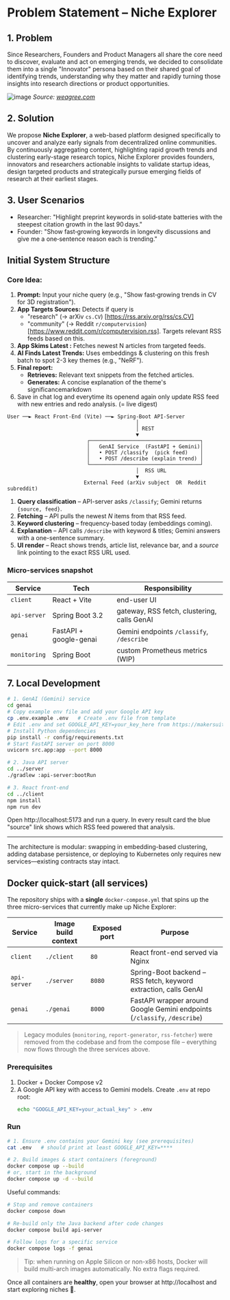 # Problem Statement – Niche Explorer

## 1. Problem
Since Researchers, Founders and Product Managers all share the core need to discover, evaluate and act on emerging trends, we decided to consolidate them into a single "Innovator" persona based on their shared goal of identifying trends, understanding why they matter and rapidly turning those insights into research directions or product opportunities.

![image](https://hackmd.io/_uploads/H1nPN87Wxg.png)
*Source: [weagree.com](https://weagree.com/weblog/adopting-innovations-product-lifecycle/)*
## 2. Solution
We propose **Niche Explorer**, a web-based platform designed specifically to uncover and analyze early signals from decentralized online communities. By continuously aggregating content, highlighting rapid growth trends and clustering early-stage research topics, Niche Explorer provides founders, innovators and researchers actionable insights to validate startup ideas, design targeted products and strategically pursue emerging fields of research at their earliest stages.

## 3. User Scenarios
- Researcher: "Highlight preprint keywords in solid‑state batteries with the steepest citation growth in the last 90 days."
- Founder: "Show fast‑growing keywords in longevity discussions and give me a one‑sentence reason each is trending."  

## Initial System Structure
### Core Idea:
1.  **Prompt:** Input your niche query (e.g., "Show fast‑growing trends in CV for 3D registration").
2.  **App Targets Sources:**
    Detects if query is 
    *   "research" (-> arXiv `cs.CV`) [https://rss.arxiv.org/rss/cs.CV]  
    *   "community" (-> Reddit `r/computervision`) [https://www.reddit.com/r/computervision.rss].
    Targets relevant RSS feeds based on this.
3.  **App Skims Latest :** Fetches newest N articles from targeted feeds.
4.  **AI Finds Latest Trends:** Uses embeddings & clustering on this fresh batch to spot 2-3 key themes (e.g., "NeRF").
5.  **Final report:**
    *   **Retrieves:** Relevant text snippets from the fetched articles.
    *   **Generates:** A concise explanation of the theme's significancemarkdown
6. Save in chat log and everytime its openend again only update RSS feed with new entries and redo analysis. (= live digest)

```
User ──► React Front-End (Vite) ──► Spring-Boot API-Server
                                          │
                                          │ REST
                                          ▼
                          ┌────────────────────────────────────┐
                          │   GenAI Service  (FastAPI + Gemini)│
                          │   • POST /classify  (pick feed)    │
                          │   • POST /describe (explain trend) │
                          └────────────────────────────────────┘
                                          │  RSS URL
                                          ▼
                         External Feed (arXiv subject  OR  Reddit subreddit)
```
1. **Query classification** – API-server asks `/classify`; Gemini returns `{source, feed}`.
2. **Fetching** – API pulls the newest *N* items from that RSS feed.
3. **Keyword clustering** – frequency-based today (embeddings coming).
4. **Explanation** – API calls `/describe` with keyword & titles; Gemini answers with a one-sentence summary.
5. **UI render** – React shows trends, article list, relevance bar, and a *source* link pointing to the exact RSS URL used.

### Micro-services snapshot
| Service | Tech | Responsibility |
|---------|------|----------------|
| `client` | React + Vite | end-user UI |
| `api-server` | Spring Boot 3.2 | gateway, RSS fetch, clustering, calls GenAI |
| `genai` | FastAPI + google-genai | Gemini endpoints `/classify`, `/describe` |
| `monitoring` | Spring Boot | custom Prometheus metrics (WIP) |

## 7. Local Development
```bash
# 1. GenAI (Gemini) service
cd genai
# Copy example env file and add your Google API key
cp .env.example .env   # Create .env file from template
# Edit .env and set GOOGLE_API_KEY=your_key_here from https://makersuite.google.com/app/apikey
# Install Python dependencies
pip install -r config/requirements.txt
# Start FastAPI server on port 8000
uvicorn src.app:app --port 8000

# 2. Java API server
cd ../server
./gradlew :api-server:bootRun

# 3. React front-end
cd ../client
npm install
npm run dev
```
Open http://localhost:5173 and run a query.  In every result card the blue "source" link shows which RSS feed powered that analysis.

---
The architecture is modular: swapping in embedding-based clustering, adding database persistence, or deploying to Kubernetes only requires new services—existing contracts stay intact.

## Docker quick-start (all services)

The repository ships with a **single** `docker-compose.yml` that spins up the three micro-services that currently make up Niche Explorer:

| Service        | Image build context | Exposed port | Purpose |
|----------------|--------------------|--------------|---------|
| `client`       | `./client`         | `80`         | React front-end served via Nginx |
| `api-server`   | `./server`         | `8080`       | Spring-Boot backend – RSS fetch, keyword extraction, calls GenAI |
| `genai`        | `./genai`          | `8000`       | FastAPI wrapper around Google Gemini endpoints (`/classify`, `/describe`) |

> Legacy modules (`monitoring`, `report-generator`, `rss-fetcher`) were removed from the codebase and from the compose file – everything now flows through the three services above.

### Prerequisites

1. Docker + Docker Compose v2
2. A Google API key with access to Gemini models.  Create `.env` at repo root:
   ```bash
   echo "GOOGLE_API_KEY=your_actual_key" > .env
   ```

### Run

```bash
# 1. Ensure .env contains your Gemini key (see prerequisites)
cat .env   # should print at least GOOGLE_API_KEY=****

# 2. Build images & start containers (foreground)
docker compose up --build
# or, start in the background
docker compose up -d --build
```

Useful commands:

```bash
# Stop and remove containers
docker compose down

# Re-build only the Java backend after code changes
docker compose build api-server

# Follow logs for a specific service
docker compose logs -f genai
```

> Tip: when running on Apple Silicon or non-x86 hosts, Docker will build multi-arch images automatically. No extra flags required.

Once all containers are **healthy**, open your browser at http://localhost and start exploring niches 🚀.
